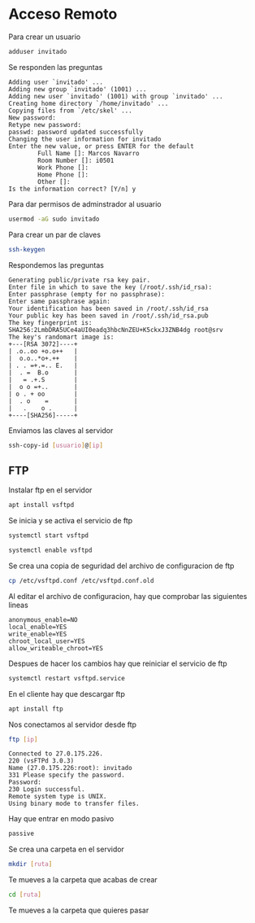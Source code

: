 # Acceso Remoto

Para crear un usuario
```bash
adduser invitado
```
Se responden las preguntas
```
Adding user `invitado' ...
Adding new group `invitado' (1001) ...
Adding new user `invitado' (1001) with group `invitado' ...
Creating home directory `/home/invitado' ...
Copying files from `/etc/skel' ...
New password: 
Retype new password: 
passwd: password updated successfully
Changing the user information for invitado
Enter the new value, or press ENTER for the default
        Full Name []: Marcos Navarro
        Room Number []: i0501
        Work Phone []: 
        Home Phone []: 
        Other []: 
Is the information correct? [Y/n] y
```
Para dar permisos de adminstrador al usuario
```bash
usermod -aG sudo invitado
```

Para crear un par de claves
```bash
ssh-keygen
```
Respondemos las preguntas
```
Generating public/private rsa key pair.
Enter file in which to save the key (/root/.ssh/id_rsa): 
Enter passphrase (empty for no passphrase): 
Enter same passphrase again: 
Your identification has been saved in /root/.ssh/id_rsa
Your public key has been saved in /root/.ssh/id_rsa.pub
The key fingerprint is:
SHA256:2LmbDRA5UCe4aUI0eadq3hbcNnZEU+K5ckxJ3ZNB4dg root@srv
The key's randomart image is:
+---[RSA 3072]----+
| .o..oo +o.o++   |
|  o.o..*o+.++    |
| . . =+.=.. E.   |
|  . =  B.o       |
|   = .+.S        |
|  o o =+..       |
| o . + oo        |
|  . o    =       |
|   .    o .      |
+----[SHA256]-----+
```
Enviamos las claves al servidor
```bash
ssh-copy-id [usuario]@[ip]
```

## FTP
Instalar ftp en el servidor
```bash
apt install vsftpd
```
Se inicia y se activa el servicio de ftp
```bash
systemctl start vsftpd
```
```bash
systemctl enable vsftpd
```
Se crea una copia de seguridad del archivo de configuracion de ftp
```bash
cp /etc/vsftpd.conf /etc/vsftpd.conf.old
```
Al editar el archivo de configuracion, hay que comprobar las siguientes lineas
```
anonymous_enable=NO
local_enable=YES
write_enable=YES
chroot_local_user=YES
allow_writeable_chroot=YES
```
Despues de hacer los cambios hay que reiniciar el servicio de ftp
```bash
systemctl restart vsftpd.service
```
En el cliente hay que descargar ftp
```bash
apt install ftp
```
Nos conectamos al servidor desde ftp
```bash
ftp [ip]
```
```
Connected to 27.0.175.226.
220 (vsFTPd 3.0.3)
Name (27.0.175.226:root): invitado
331 Please specify the password.
Password:
230 Login successful.
Remote system type is UNIX.
Using binary mode to transfer files.
```
Hay que entrar en modo pasivo
```bash
passive
```
Se crea una carpeta en el servidor
```bash
mkdir [ruta]
```
Te mueves a la carpeta que acabas de crear
```bash
cd [ruta]
```
Te mueves a la carpeta que quieres pasar 
<!--stackedit_data:
eyJoaXN0b3J5IjpbLTEyMjkzNDg2MzIsLTE4MzUwMzkzMDcsLT
I3OTg0OTUyOSwtNjE5MTMyOTU2LDE3MjI5Mjg0Nyw4ODU3NDU4
NzMsLTE4MjI2NDc2NjMsLTIwODg3NDY2MTIsNzMwOTk4MTE2XX
0=
-->